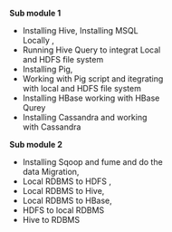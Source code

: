 **Sub module 1**

- Installing Hive, Installing MSQL  
Locally ,  
- Running Hive Query to integrat Local  
and HDFS file system  
- Installing Pig,  
- Working with Pig script and itegrating  
with local and HDFS file system  
- Installing HBase working with HBase  
Qurey  
- Installing Cassandra and working  
with Cassandra

**Sub module 2**

- Installing Sqoop and fume and do the  
data Migration,  
- Local RDBMS to HDFS ,  
- Local RDBMS to Hive,  
- Local RDBMS to HBase,  
- HDFS to local RDBMS  
- Hive to RDBMS